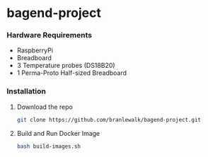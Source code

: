 # bagend-project

### Hardware Requirements
  - RaspberryPi
  - Breadboard
  - 3 Temperature probes (DS18B20)
  - 1 Perma-Proto Half-sized Breadboard

### Installation

1. Download the repo
   ```sh
   git clone https://github.com/branlewalk/bagend-project.git
   ```
2. Build and Run Docker Image
   ```sh
   bash build-images.sh